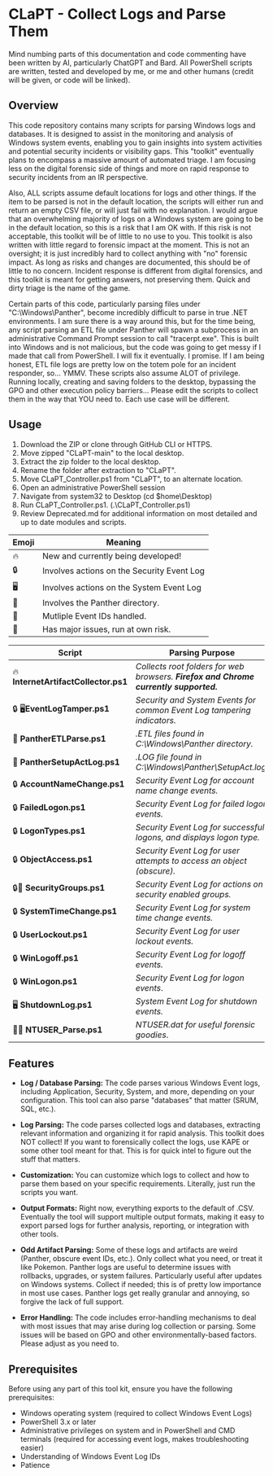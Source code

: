 # CLaPT - Collect Logs and Parse Them

Mind numbing parts of this documentation and code commenting have been written by AI, particularly ChatGPT and Bard. All PowerShell scripts are written, tested and developed by me, or me and other humans (credit will be given, or code will be linked).  

## Overview

This code repository contains many scripts for parsing Windows logs and databases. It is designed to assist in the monitoring and analysis of Windows system events, enabling you to gain insights into system activities and potential security incidents or visibility gaps. This "toolkit" eventually plans to encompass a massive amount of automated triage. I am focusing less on the digital forensic side of things and more on rapid response to security incidents from an IR perspective.

Also, ALL scripts assume default locations for logs and other things. If the item to be parsed is not in the default location, the scripts will either run and return an empty CSV file, or will just fail with no explanation. I would argue that an overwhelming majority of logs on a Windows system are going to be in the default location, so this is a risk that I am OK with. If this risk is not acceptable, this toolkit will be of little to no use to you. This toolkit is also written with little regard to forensic impact at the moment. This is not an oversight; it is just incredibly hard to collect anything with "no" forensic impact. As long as risks and changes are documented, this should be of little to no concern. Incident response is different from digital forensics, and this toolkit is meant for getting answers, not preserving them. Quick and dirty triage is the name of the game.

Certain parts of this code, particularly parsing files under "C:\Windows\Panther\", become incredibly difficult to parse in true .NET environments. I am sure there is a way around this, but for the time being, any script parsing an ETL file under Panther will spawn a subprocess in an administrative Command Prompt session to call "tracerpt.exe". This is built into Windows and is not malicious, but the code was going to get messy if I made that call from PowerShell. I will fix it eventually. I promise. If I am being honest, ETL file logs are pretty low on the totem pole for an incident responder, so... YMMV. These scripts also assume ALOT of privilege. Running locally, creating and saving folders to the desktop, bypassing the GPO and other execution policy barriers... Please edit the scripts to collect them in the way that YOU need to. Each use case will be different.

## Usage ## 

1. Download the ZIP or clone through GitHub CLI or HTTPS.
2. Move zipped "CLaPT-main" to the local desktop.
4. Extract the zip folder to the local desktop.
5. Rename the folder after extraction to "CLaPT".
6. Move CLaPT_Controller.ps1 from "CLaPT", to an alternate location.
7. Open an administrative PowerShell session
8. Navigate from system32 to Desktop (cd $home\Desktop\)
9. Run CLaPT_Controller.ps1. (.\CLaPT_Controller.ps1)
10. Review Deprecated.md for additional information on most detailed and up to date modules and scripts.

| Emoji | Meaning|
| --- | --- |
| 🔥 | New and currently being developed! |
| 🔒 | Involves actions on the Security Event Log |
| 🖥️ | Involves actions on the System Event Log |
| 🐆 | Involves the Panther directory. |
| 🧅 | Mutliple Event IDs handled. |
| 🤡 | Has major issues, run at own risk. |


| **Script** | **Parsing Purpose** |
| --- | --- |
| 🔥 **InternetArtifactCollector.ps1** | *Collects root folders for web browsers. **Firefox and Chrome currently supported.*** |
| 🔒 🖥️**EventLogTamper.ps1**| *Security and System Events for common Event Log tampering indicators.*  |
| 🐆 **PantherETLParse.ps1** | *.ETL files found in _C:\Windows\Panther_ directory.* |
| 🐆 **PantherSetupActLog.ps1** | *.LOG file found in C:\Windows\Panther\SetupAct.log.* |
| 🔒 **AccountNameChange.ps1** | *Security Event Log for account name change events.* |
| 🔒 **FailedLogon.ps1** | *Security Event Log for failed logon events.* |
| 🔒 **LogonTypes.ps1** | *Security Event Log for successful logons, and displays logon type.* |
| 🔒 **ObjectAccess.ps1** | *Security Event Log for user attempts to access an object (obscure).* |
| 🔒🧅 **SecurityGroups.ps1** | *Security Event Log for actions on security enabled groups.* |
| 🔒 **SystemTimeChange.ps1** | *Security Event Log for system time change events.* |
| 🔒 **UserLockout.ps1** | *Security Event Log for user lockout events.* |
| 🔒 **WinLogoff.ps1** | *Security Event Log for logoff events.* |
| 🔒 **WinLogon.ps1** | *Security Event Log for logon events*. |
| 🖥️ **ShutdownLog.ps1** | *System Event Log for shutdown events.* |
| 🤡🔥 **NTUSER_Parse.ps1** | *NTUSER.dat for useful forensic goodies*. |
   
## Features

- **Log / Database Parsing:** The code parses various Windows Event logs, including Application, Security, System, and more, depending on your configuration. This tool can also parse "databases" that matter (SRUM, SQL, etc.).

- **Log Parsing:** The code parses collected logs and databases, extracting relevant information and organizing it for rapid analysis. This toolkit does NOT collect! If you want to forensically collect the logs, use KAPE or some other tool meant for that. This is for quick intel to figure out the stuff that matters.

- **Customization:** You can customize which logs to collect and how to parse them based on your specific requirements. Literally, just run the scripts you want.

- **Output Formats:** Right now, everything exports to the default of .CSV. Eventually the tool will support multiple output formats, making it easy to export parsed logs for further analysis, reporting, or integration with other tools.

- **Odd Artifact Parsing:** Some of these logs and artifacts are weird (Panther, obscure event IDs, etc.). Only collect what you need, or treat it like Pokemon. Panther logs are useful to determine issues with rollbacks, upgrades, or system failures. Particularly useful after updates on Windows systems. Collect if needed; this is of pretty low importance in most use cases. Panther logs get really granular and annoying, so forgive the lack of full support.

- **Error Handling:** The code includes error-handling mechanisms to deal with most issues that may arise during log collection or parsing. Some issues will be based on GPO and other environmentally-based factors. Please adjust as you need to.

## Prerequisites

Before using any part of this tool kit, ensure you have the following prerequisites:

- Windows operating system (required to collect Windows Event Logs)
- PowerShell 3.x or later  
- Administrative privileges on system and in PowerShell and CMD terminals (required for accessing event logs, makes troubleshooting easier)
- Understanding of Windows Event Log IDs
- Patience
